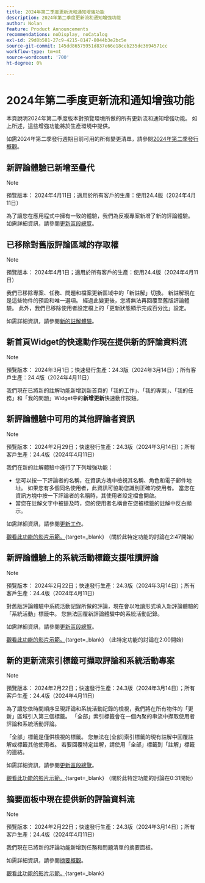 ```yaml
---
title: 2024年第二季度更新流和通知增強功能
description: 2024年第二季度更新流和通知增強功能
author: Nolan
feature: Product Announcements
recommendations: noDisplay, noCatalog
exl-id: 29d8b581-27c9-4215-8147-8044b3e2bc5e
source-git-commit: 145dd86575951d837e66e18ceb235dc3694571cc
workflow-type: tm+mt
source-wordcount: '700'
ht-degree: 0%

---
```


# 2024年第二季度更新流和通知增強功能

本頁說明2024年第二季度版本對預覽環境所做的所有更新流和通知增強功能。 如上所述，這些增強功能將於生產環境中提供。

如需2024年第二季發行週期目前可用的所有變更清單，請參閱[2024年第二季發行概觀](/help/quicksilver/product-announcements/product-releases/24-q2-release-activity/24-q2-release-overview.md)。

## 新評論體驗已新增至疊代

>[!NOTE]
>
>預覽版本： 2024年4月11日；適用於所有客戶的生產：使用24.4版（2024年4月11日）

為了讓您在應用程式中擁有一致的體驗，我們為反複專案新增了新的評論體驗。 如需詳細資訊，請參閱[更新區段總覽](/help/quicksilver/workfront-basics/updating-work-items-and-viewing-updates/updates-tab-overview.md)。

## 已移除對舊版評論區域的存取權

>[!NOTE]
>
>預覽版本： 2024年4月1日；適用於所有客戶的生產：使用24.4版（2024年4月11日）

我們已移除專案、任務、問題和檔案更新區域中的「新註解」切換。 新註解現在是這些物件的預設和唯一選項。 經過此變更後，您將無法再回覆至舊版評論體驗。 此外，我們已移除使用者設定檔上的「更新狀態顯示完成百分比」設定。

如需詳細資訊，請參閱[新的註解體驗](/help/quicksilver/product-announcements/betas/new-commenting-experience-beta/unified-commenting-experience.md)。

## 新首頁Widget的快速動作現在提供新的評論資料流

>[!NOTE]
>
>預覽版本： 2024年3月1日；快速發行生產：24.3版（2024年3月14日）；所有客戶生產：24.4版（2024年4月11日）

我們現在已將新的註解功能新增到新首頁的「我的工作」、「我的專案」、「我的任務」和「我的問題」Widget中的&#x200B;**新增更新**&#x200B;快速動作按鈕。


## 新評論體驗中可用的其他評論者資訊

>[!NOTE]
>
>預覽版本： 2024年2月29日；快速發行生產：24.3版（2024年3月14日）；所有客戶生產：24.4版（2024年4月11日）

我們在新的註解體驗中進行了下列增強功能：

* 您可以按一下評論者的名稱，在資訊方塊中檢視其名稱、角色和電子郵件地址。 如果您有多個同名使用者，此資訊可協助您識別正確的使用者。 當您在資訊方塊中按一下評論者的名稱時，其使用者設定檔會開啟。
* 當您在註解文字中被提及時，您的使用者名稱會在您被標籤的註解中反白顯示。

如需詳細資訊，請參閱[更新工作](/help/quicksilver/workfront-basics/updating-work-items-and-viewing-updates/update-work.md)。

[觀看此功能的影片示範。](https://video.tv.adobe.com/v/3427992/){target=_blank} （關於此特定功能的討論在2:47開始）

## 新評論體驗上的系統活動標籤支援唯讀評論

>[!NOTE]
>
>預覽版本： 2024年2月22日；快速發行生產：24.3版（2024年3月14日）；所有客戶生產：24.4版（2024年4月11日）

對舊版評論體驗中系統活動記錄所做的評論，現在會以唯讀形式填入新評論體驗的「系統活動」標籤中。 您無法回覆新評論體驗中的系統活動記錄。

如需詳細資訊，請參閱[更新區段總覽](/help/quicksilver/workfront-basics/updating-work-items-and-viewing-updates/updates-tab-overview.md)。

[觀看此功能的影片示範。](https://video.tv.adobe.com/v/3427992/){target=_blank} （此特定功能的討論在2:00開始）

## 新的更新流索引標籤可擷取評論和系統活動專案

>[!NOTE]
>
>預覽版本： 2024年2月22日；快速發行生產：24.3版（2024年3月14日）；所有客戶生產：24.4版（2024年4月11日）

為了讓您依時間順序呈現評論和系統活動記錄的檢視，我們將在所有物件的「更新」區域引入第三個標籤。 「全部」索引標籤會在一個內聚的串流中擷取使用者評論和系統活動評論。

「全部」標籤是僅供檢視的標籤。 您無法在[全部]索引標籤的現有註解中回覆註解或標籤其他使用者。 若要回覆特定註解，請使用「全部」標籤到「註解」標籤的連結。

如需詳細資訊，請參閱[更新區段總覽](/help/quicksilver/workfront-basics/updating-work-items-and-viewing-updates/updates-tab-overview.md)。

[觀看此功能的影片示範。](https://video.tv.adobe.com/v/3427992/){target=_blank} （關於此特定功能的討論在0:31開始）

## 摘要面板中現在提供新的評論資料流

>[!NOTE]
>
>預覽版本： 2024年2月22日；快速發行生產：24.3版（2024年3月14日）；所有客戶生產：24.4版（2024年4月11日）

我們現在已將新的評論功能新增到任務和問題清單的摘要面板。

如需詳細資訊，請參閱[摘要概觀](/help/quicksilver/workfront-basics/the-new-workfront-experience/summary-overview.md)。

[觀看此功能的影片示範。](https://video.tv.adobe.com/v/3427991/){target=_blank}
